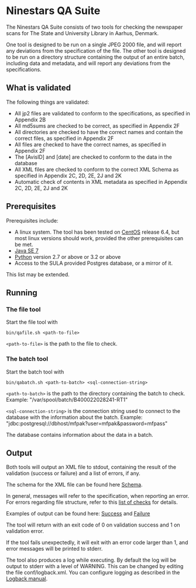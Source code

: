 # Ninestars QA Suite

The Ninestars QA Suite consists of two tools for checking the newspaper scans for The State and University Library in
Aarhus, Denmark.

One tool is designed to be run on a single JPEG 2000 file, and will report any deviations from the specification of the
file. The other tool is designed to be run on a directory structure containing the output of an entire batch, including
data and metadata, and will report any deviations from the specifications.

## What is validated

The following things are validated:

* All jp2 files are validated to conform to the specifications, as specified in Appendix 2B
* All md5sums are checked to be correct, as specified in Appendix 2F
* All directories are checked to have the correct names and contain the correct files, as specified in Appendix 2F
* All files are checked to have the correct names, as specified in Appendix 2F
* The [AvisID] and [date] are checked to conform to the data in the database
* All XML files are checked to conform to the correct XML Schema as specified in Appendix 2C, 2D, 2E, 2J and 2K
* Automatic check of contents in XML metadata as specified in Appendix 2C, 2D, 2E, 2J and 2K

## Prerequisites

Prerequisites include:

* A linux system. The tool has been tested on [CentOS][1] release 6.4, but most linux versions should work, provided the
    other prerequisites can be met.
* [Java SE 7][2]
* [Python][3] version 2.7 or above or 3.2 or above
* Access to the SULA provided Postgres database, or a mirror of it.

This list may be extended.

## Running

### The file tool

Start the file tool with

```
bin/qafile.sh <path-to-file>
```

`<path-to-file>` is the path to the file to check.

### The batch tool

Start the batch tool with

```
bin/qabatch.sh <path-to-batch> <sql-connection-string>
```

`<path-to-batch>` is the path to the directory containing the batch to check.
Example: "/var/spool/batch/B400022028241-RT1"

`<sql-connection-string>` is the connection string used to connect to the database with the information about the batch.
Example: "jdbc:postgresql://dbhost/mfpak?user=mfpak&password=mfpass"

The database contains information about the data in a batch.

## Output

Both tools will output an XML file to stdout, containing the result of the validation (success or failure) and a list of
errors, if any.

The schema for the XML file can be found here [Schema](xsd/qaresult).

In general, messages will refer to the specification, when reporting an error. For errors regarding file structure,
refer to this [list of checks](https://sbforge.org/display/NEWSPAPER/Structure+checks+done) for details.

Examples of output can be found here: [Success](examples/qaresult-success-example.xml)
and [Failure](examples/qaresult-failure-example.xml)

The tool will return with an exit code of 0 on validation success and 1 on validation error.

If the tool fails unexpectedly, it will exit with an error code larger than 1, and error messages will be printed to
stderr.

The tool also produces a log while executing. By default the log will be output to stderr with a level of WARNING. This
can be changed by editing the file conf/logback.xml. You can configure logging as described in the  [Logback manual][4].

[1]: http://www.centos.org
[2]: http://www.oracle.com/technetwork/java/javase/downloads/index.html
[3]: http://python.org
[4]: http://logback.qos.ch/manual/configuration.html#syntax
